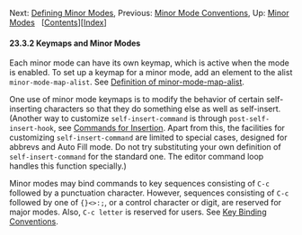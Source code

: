 

Next: [Defining Minor Modes](Defining-Minor-Modes.html), Previous: [Minor Mode Conventions](Minor-Mode-Conventions.html), Up: [Minor Modes](Minor-Modes.html)   \[[Contents](index.html#SEC_Contents "Table of contents")]\[[Index](Index.html "Index")]

#### 23.3.2 Keymaps and Minor Modes

Each minor mode can have its own keymap, which is active when the mode is enabled. To set up a keymap for a minor mode, add an element to the alist `minor-mode-map-alist`. See [Definition of minor-mode-map-alist](Controlling-Active-Maps.html#Definition-of-minor_002dmode_002dmap_002dalist).

One use of minor mode keymaps is to modify the behavior of certain self-inserting characters so that they do something else as well as self-insert. (Another way to customize `self-insert-command` is through `post-self-insert-hook`, see [Commands for Insertion](Commands-for-Insertion.html). Apart from this, the facilities for customizing `self-insert-command` are limited to special cases, designed for abbrevs and Auto Fill mode. Do not try substituting your own definition of `self-insert-command` for the standard one. The editor command loop handles this function specially.)

Minor modes may bind commands to key sequences consisting of `C-c` followed by a punctuation character. However, sequences consisting of `C-c` followed by one of `{}<>:;`, or a control character or digit, are reserved for major modes. Also, `C-c letter` is reserved for users. See [Key Binding Conventions](Key-Binding-Conventions.html).

